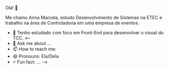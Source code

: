 Olá! 👋

Me chamo Anna Marcela, estudo Desenvolvimento de Sistemas na ETEC e trabalho na área de Controladoria em uma empresa de eventos.

- 🌱 Tenho estudado com foco em Front-End para desenvolver o visual do TCC.
<-- 
- 💬 Ask me about ...
- 📫 How to reach me: 
- 😄 Pronouns: Ela/Dela
- ⚡ Fun fact: ...
-->
